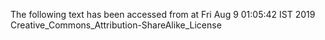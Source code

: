 The following text has been accessed from at Fri Aug 9 01:05:42 IST 2019
Creative_Commons_Attribution-ShareAlike_License
